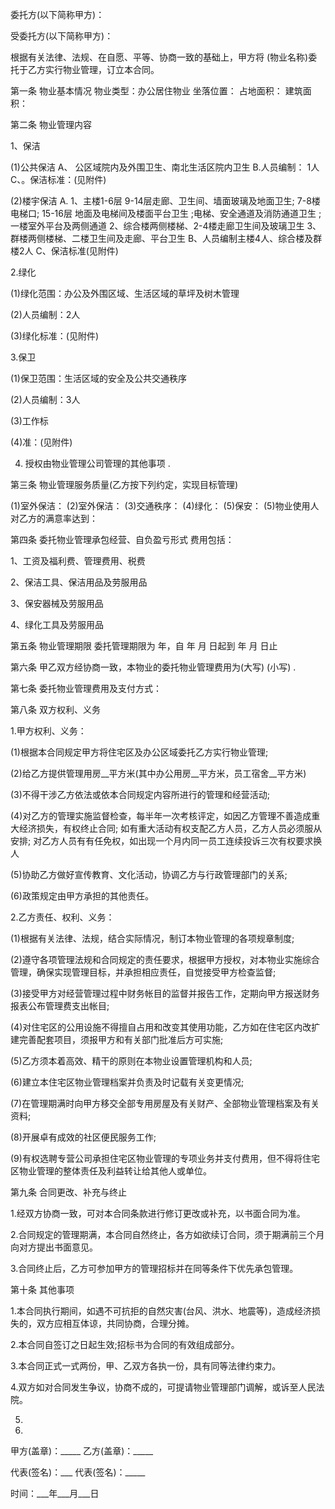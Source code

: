 
 


委托方(以下简称甲方)：


受委托方(以下简称甲方)：


根据有关法律、法规、在自愿、平等、协商一致的基础上，甲方将 (物业名称)委托于乙方实行物业管理，订立本合同。


第一条 物业基本情况 物业类型：办公居住物业 坐落位置： 占地面积： 建筑面积：


第二条 物业管理内容


1、保洁 



(1)公共保洁 A、 公区域院内及外围卫生、南北生活区院内卫生 B.人员编制： 1人 C、。保洁标准：(见附件) 



(2)楼宇保洁 A. 1、主楼1-6层 9-14层走廊、卫生间、墙面玻璃及地面卫生; 7-8楼电梯口; 15-16层 地面及电梯间及楼面平台卫生 ;电梯、安全通道及消防通道卫生 ;一楼室外平台及两侧通道 2、综合楼两侧楼梯、2-4楼走廊卫生间及玻璃卫生 3、群楼两侧楼梯、二楼卫生间及走廊、平台卫生 B、人员编制主楼4人、综合楼及群楼2人 C、保洁标准(见附件)


2.绿化 



(1)绿化范围：办公及外围区域、生活区域的草坪及树木管理 



(2)人员编制：2人 



(3)绿化标准：(见附件)


3.保卫 



(1)保卫范围：生活区域的安全及公共交通秩序 



(2)人员编制：3人 



(3)工作标


(4)准：(见附件)


4. 授权由物业管理公司管理的其他事项 .


第三条 物业管理服务质量(乙方按下列约定，实现目标管理)


(1)室外保洁： (2)室外保洁： (3)交通秩序： (4)绿化： (5)保安： (5)物业使用人对乙方的满意率达到：


第四条 委托物业管理承包经营、自负盈亏形式 费用包括：


1、工资及福利费、管理费用、税费


2、保洁工具、保洁用品及劳服用品


3、保安器械及劳服用品


4、绿化工具及劳服用品


第五条 物业管理期限 委托管理期限为 年，自 年 月 日起到 年 月 日止


第六条 甲乙双方经协商一致，本物业的委托物业管理费用为(大写) (小写) .


第七条 委托物业管理费用及支付方式：


第八条 双方权利、义务


1.甲方权利、义务： 



(1)根据本合同规定甲方将住宅区及办公区域委托乙方实行物业管理; 



(2)给乙方提供管理用房__平方米(其中办公用房__平方米，员工宿舍__平方米) 



(3)不得干涉乙方依法或依本合同规定内容所进行的管理和经营活动; 



(4)对乙方的管理实施监督检查，每半年一次考核评定，如因乙方管理不善造成重大经济损失，有权终止合同; 如有重大活动有权支配乙方人员，乙方人员必须服从安排; 对乙方人员有有任免权，如出现一个月内同一员工连续投诉三次有权要求换人 



(5)协助乙方做好宣传教育、文化活动，协调乙方与行政管理部门的关系; 



(6)政策规定由甲方承担的其他责任。 



2.乙方责任、权利、义务： 



(1)根据有关法律、法规，结合实际情况，制订本物业管理的各项规章制度; 



(2)遵守各项管理法规和合同规定的责任要求，根据甲方授权，对本物业实施综合管理，确保实现管理目标，并承担相应责任，自觉接受甲方检查监督;


(3)接受甲方对经营管理过程中财务帐目的监督并报告工作，定期向甲方报送财务报表公布管理费支出帐目; 



(4)对住宅区的公用设施不得擅自占用和改变其使用功能，乙方如在住宅区内改扩建完善配套项目，须报甲方和有关部门批准后方可实施; 



(5)乙方须本着高效、精干的原则在本物业设置管理机构和人员; 



(6)建立本住宅区物业管理档案并负责及时记载有关变更情况; 



(7)在管理期满时向甲方移交全部专用房屋及有关财产、全部物业管理档案及有关资料; 



(8)开展卓有成效的社区便民服务工作; 



(9)有权选聘专营公司承担住宅区物业管理的专项业务并支付费用，但不得将住宅区物业管理的整体责任及利益转让给其他人或单位。


第九条 合同更改、补充与终止


1.经双方协商一致，可对本合同条款进行修订更改或补充，以书面合同为准。


2.合同规定的管理期满，本合同自然终止，各方如欲续订合同，须于期满前三个月向对方提出书面意见。 



3.合同终止后，乙方可参加甲方的管理招标并在同等条件下优先承包管理。


第十条 其他事项


1.本合同执行期间，如遇不可抗拒的自然灾害(台风、洪水、地震等)，造成经济损失的，双方应相互体谅，共同协商，合理分摊。


2.本合同自签订之日起生效;招标书为合同的有效组成部分。


3.本合同正式一式两份，甲、乙双方各执一份，具有同等法律约束力。


4.双方如对合同发生争议，协商不成的，可提请物业管理部门调解，或诉至人民法院。


5.


6.


甲方(盖章)：_____ 乙方(盖章)：_____


代表(签名)：___ 代表(签名)：_____


时间：___年___月___日
 


 

 
 
 
 
 
  


  
 

  


  


  
 
 
 
 

